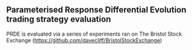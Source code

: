 ## Parameterised Response Differential Evolution trading strategy evaluation
PRDE is evaluated via a series of experiments ran on The Bristol Stock Exchange (https://github.com/davecliff/BristolStockExchange)
